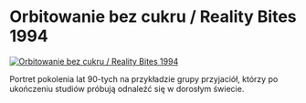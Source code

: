 Orbitowanie bez cukru / Reality Bites 1994 
=============
[![Orbitowanie bez cukru / Reality Bites 1994 ](http://vidos.pl/images/player.gif)](http://vidos.pl/orbitowanie-bez-cukru-reality-bites-1994)

 Portret pokolenia lat 90-tych na przykładzie grupy przyjaciół, którzy po ukończeniu studiów próbują odnaleźć się w dorosłym świecie.
